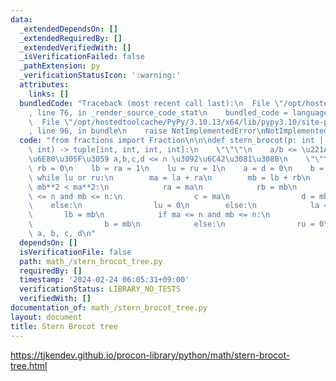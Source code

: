 ```yaml
---
data:
  _extendedDependsOn: []
  _extendedRequiredBy: []
  _extendedVerifiedWith: []
  _isVerificationFailed: false
  _pathExtension: py
  _verificationStatusIcon: ':warning:'
  attributes:
    links: []
  bundledCode: "Traceback (most recent call last):\n  File \"/opt/hostedtoolcache/PyPy/3.10.13/x64/lib/pypy3.10/site-packages/onlinejudge_verify/documentation/build.py\"\
    , line 76, in _render_source_code_stat\n    bundled_code = language.bundle(\n\
    \  File \"/opt/hostedtoolcache/PyPy/3.10.13/x64/lib/pypy3.10/site-packages/onlinejudge_verify/languages/python.py\"\
    , line 96, in bundle\n    raise NotImplementedError\nNotImplementedError\n"
  code: "from fractions import Fraction\n\n\ndef stern_brocot(p: int | Fraction, n:\
    \ int) -> tuple[int, int, int, int]:\n    \"\"\"\n    a/b <= \u221Ap <= c/d \u3092\
    \u6E80\u305F\u3059 a,b,c,d <= n \u3092\u6C42\u3081\u308B\n    \"\"\"\n    la =\
    \ rb = 0\n    lb = ra = 1\n    lu = ru = 1\n    a = d = 0\n    b = c = 1\n   \
    \ while lu or ru:\n        ma = la + ra\n        mb = lb + rb\n        if p *\
    \ mb**2 < ma**2:\n            ra = ma\n            rb = mb\n            if ma\
    \ <= n and mb <= n:\n                c = ma\n                d = mb\n        \
    \    else:\n                lu = 0\n        else:\n            la = ma\n     \
    \       lb = mb\n            if ma <= n and mb <= n:\n                a = ma\n\
    \                b = mb\n            else:\n                ru = 0\n    return\
    \ a, b, c, d\n"
  dependsOn: []
  isVerificationFile: false
  path: math_/stern_brocot_tree.py
  requiredBy: []
  timestamp: '2024-02-24 06:05:31+09:00'
  verificationStatus: LIBRARY_NO_TESTS
  verifiedWith: []
documentation_of: math_/stern_brocot_tree.py
layout: document
title: Stern Brocot tree
---
```


https://tjkendev.github.io/procon-library/python/math/stern-brocot-tree.html